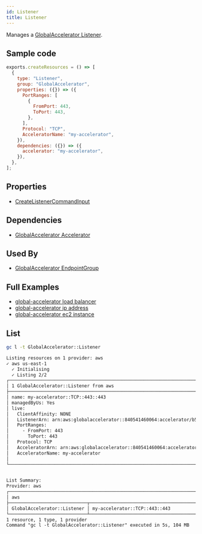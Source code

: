 ```yaml
---
id: Listener
title: Listener
---
```


Manages a [GlobalAccelerator Listener](https://us-west-2.console.aws.amazon.com/globalaccelerator/home).

## Sample code

```js
exports.createResources = () => [
  {
    type: "Listener",
    group: "GlobalAccelerator",
    properties: ({}) => ({
      PortRanges: [
        {
          FromPort: 443,
          ToPort: 443,
        },
      ],
      Protocol: "TCP",
      AcceleratorName: "my-accelerator",
    }),
    dependencies: ({}) => ({
      accelerator: "my-accelerator",
    }),
  },
];
```

## Properties

- [CreateListenerCommandInput](https://docs.aws.amazon.com/AWSJavaScriptSDK/v3/latest/clients/client-global-accelerator/interfaces/createendpointgroupcommandinput.html)

## Dependencies

- [GlobalAccelerator Accelerator](./Accelerator.md)

## Used By

- [GlobalAccelerator EndpointGroup](./EndpointGroup.md)

## Full Examples

- [global-accelerator load balancer](https://github.com/grucloud/grucloud/tree/main/examples/aws/GlobalAccelerator/global-accelerator-loadbalancer)
- [global-accelerator ip address](https://github.com/grucloud/grucloud/tree/main/examples/aws/GlobalAccelerator/global-accelerator-ip-address)
- [global-accelerator ec2 instance](https://github.com/grucloud/grucloud/tree/main/examples/aws/GlobalAccelerator/global-accelerator-ec2-instance)

## List

```sh
gc l -t GlobalAccelerator::Listener
```

```txt
Listing resources on 1 provider: aws
✓ aws us-east-1
  ✓ Initialising
  ✓ Listing 2/2
┌─────────────────────────────────────────────────────────────────────────────────┐
│ 1 GlobalAccelerator::Listener from aws                                          │
├─────────────────────────────────────────────────────────────────────────────────┤
│ name: my-accelerator::TCP::443::443                                             │
│ managedByUs: Yes                                                                │
│ live:                                                                           │
│   ClientAffinity: NONE                                                          │
│   ListenerArn: arn:aws:globalaccelerator::840541460064:accelerator/b5bca006-80… │
│   PortRanges:                                                                   │
│     - FromPort: 443                                                             │
│       ToPort: 443                                                               │
│   Protocol: TCP                                                                 │
│   AcceleratorArn: arn:aws:globalaccelerator::840541460064:accelerator/b5bca006… │
│   AcceleratorName: my-accelerator                                               │
│                                                                                 │
└─────────────────────────────────────────────────────────────────────────────────┘


List Summary:
Provider: aws
┌────────────────────────────────────────────────────────────────────────────────┐
│ aws                                                                            │
├─────────────────────────────┬──────────────────────────────────────────────────┤
│ GlobalAccelerator::Listener │ my-accelerator::TCP::443::443                    │
└─────────────────────────────┴──────────────────────────────────────────────────┘
1 resource, 1 type, 1 provider
Command "gc l -t GlobalAccelerator::Listener" executed in 5s, 104 MB
```
